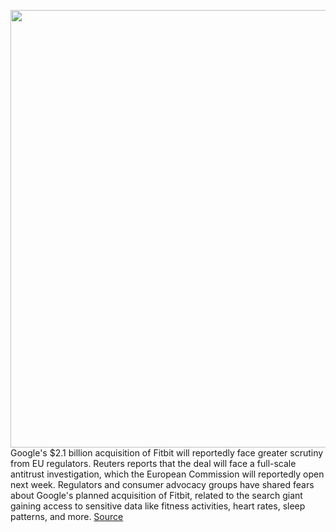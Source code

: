 <img src='https://cdn.vox-cdn.com/thumbor/nmhGcdEnOhU5cm6K-5ZO1Ws2Euw=/0x0:2040x1360/1200x800/filters:focal(857x517:1183x843)/cdn.vox-cdn.com/uploads/chorus_image/image/67131394/acastro_180427_1777_0001.0.jpg' width='700px' /><br/>
Google's $2.1 billion acquisition of Fitbit will reportedly face greater scrutiny from EU regulators. Reuters reports that the deal will face a full-scale antitrust investigation, which the European Commission will reportedly open next week. Regulators and consumer advocacy groups have shared fears about Google's planned acquisition of Fitbit, related to the search giant gaining access to sensitive data like fitness activities, heart rates, sleep patterns, and more.
<a href='https://www.theverge.com/2020/7/30/21347798/eu-google-fitbit-acquisition-investigation-rumors'> Source <a/>